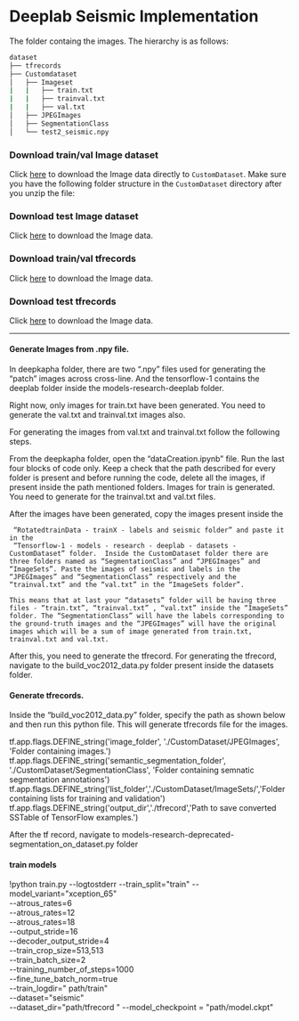 # Deeplab Seismic Implementation

The folder containg the images. The hierarchy is as follows:

```bash
dataset
├── tfrecords
├── Customdataset
│   ├── Imageset
|   |   ├── train.txt
|   |   ├── trainval.txt
|   |   ├── val.txt       
│   ├── JPEGImages
│   ├── SegmentationClass
│   └── test2_seismic.npy
```
### Download train/val Image dataset
Click [here](https://drive.google.com/open?id=1hVgifRtqOD_a-J2fCzzJG4kyu-A2jBjn) to download the Image data directly to `CustomDataset`. Make sure you have the following folder structure in the `CustomDataset` directory after you unzip the file: 

### Download test Image dataset
Click [here](https://drive.google.com/open?id=1hVgifRtqOD_a-J2fCzzJG4kyu-A2jBjn) to download the Image data.

### Download train/val tfrecords
Click [here](https://drive.google.com/open?id=1hVgifRtqOD_a-J2fCzzJG4kyu-A2jBjn) to download the Image data.

### Download test tfrecords
Click [here](https://drive.google.com/open?id=1hVgifRtqOD_a-J2fCzzJG4kyu-A2jBjn) to download the Image data.

_________________________________________

#### Generate Images from .npy file.

In deepkapha folder, there are two “.npy” files used for generating the “patch” images across cross-line. And the tensorflow-1 contains the deeplab folder inside the models-research-deeplab folder. 

Right now, only images for train.txt have been generated. You need to generate the val.txt and trainval.txt images also. 

For generating the images from val.txt and trainval.txt follow the following steps.

From the deepkapha folder, open the “dataCreation.ipynb” file. Run the last four blocks of code only. Keep a check that the path described for every folder is present and before running the code, delete all the images, if present inside the path mentioned folders. Images for train is generated. You need to generate for the trainval.txt and val.txt files. 

After the images have been generated, copy the images present inside the 

     “RotatedtrainData - trainX - labels and seismic folder” and paste it in the 
     “Tensorflow-1 - models - research - deeplab - datasets - CustomDataset” folder.  Inside the CustomDataset folder there are three folders named as “SegmentationClass” and “JPEGImages” and “ImageSets”. Paste the images of seismic and labels in the “JPEGImages” and “SegmentationClass” respectively and the “trainval.txt” and the “val.txt” in the “ImageSets folder”.

    This means that at last your “datasets” folder will be having three files - “train.txt”, “trainval.txt” , “val.txt” inside the “ImageSets” folder. The “SegmentationClass” will have the labels corresponding to the ground-truth images and the “JPEGImages” will have the original images which will be a sum of image generated from train.txt, trainval.txt and val.txt.

After this, you need to generate the tfrecord. For generating the tfrecord, navigate to the build_voc2012_data.py folder present inside the datasets folder. 
#### Generate tfrecords. 
Inside the  “build_voc2012_data.py” folder, specify the path as shown below and then run this python file. This will generate tfrecords file for the images.

tf.app.flags.DEFINE_string('image_folder', './CustomDataset/JPEGImages', 'Folder containing images.')
tf.app.flags.DEFINE_string('semantic_segmentation_folder', './CustomDataset/SegmentationClass', 'Folder containing semnatic segmentation annotations')
tf.app.flags.DEFINE_string('list_folder','./CustomDataset/ImageSets/','Folder containing lists for training and validation')
tf.app.flags.DEFINE_string('output_dir','./tfrecord','Path to save converted SSTable of TensorFlow examples.')

After the tf record, navigate to models-research-deprecated-segmentation_on_dataset.py folder
#### train models 
!python train.py --logtostderr --train_split="train" --model_variant="xception_65" \
  --atrous_rates=6 \
  --atrous_rates=12 \
  --atrous_rates=18 \
  --output_stride=16 \
  --decoder_output_stride=4 \
  --train_crop_size=513,513 \
  --train_batch_size=2 \
  --training_number_of_steps=1000 \
  --fine_tune_batch_norm=true \
  --train_logdir=" path/train" \
  --dataset="seismic" \
  --dataset_dir="path/tfrecord " 
  --model_checkpoint = "path/model.ckpt" 

